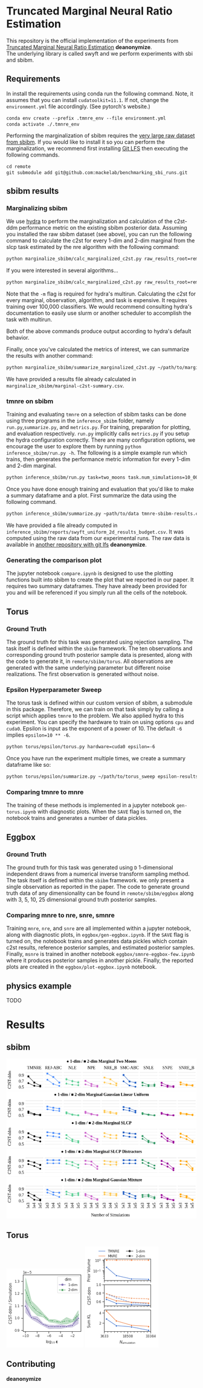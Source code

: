# Truncated Marginal Neural Ratio Estimation

This repository is the official implementation of the experiments from [Truncated Marginal Neural Ratio Estimation]() **deanonymize**.  
The underlying library is called swyft and we perform experiments with sbi and sbibm.


## Requirements

In install the requirements using conda run the following command. Note, it assumes that you can install `cudatoolkit=11.1`. If not, change the `environment.yml` file accordingly. (See pytorch's website.)

```setup
conda env create --prefix .tmnre_env --file environment.yml
conda activate ./.tmnre_env
```

Performing the marginalization of sbibm requires the [very large raw dataset from sbibm](https://github.com/mackelab/benchmarking_sbi_runs).
If you would like to install it so you can perform the marginalization, we recommend first installing [Git LFS](https://git-lfs.github.com/) then executing the following commands.

```setup
cd remote
git submodule add git@github.com:mackelab/benchmarking_sbi_runs.git
```

## sbibm results

### Marginalizing sbibm

We use [hydra](https://hydra.cc/) to perform the marginalization and calculation of the c2st-ddm performance metric on the existing sbibm posterior data. Assuming you installed the raw sbibm dataset (see above), you can run the following command to calculate the c2st for every 1-dim and 2-dim marginal from the slcp task estimated by the nre algorithm with the following command:

```bash
python marginalize_sbibm/calc_marginalized_c2st.py raw_results_root=remote/benchmarking_sbi_runs/runs/ algorithm=nre task=slcp
```

If you were interested in several algorithms...

```bash
python marginalize_sbibm/calc_marginalized_c2st.py raw_results_root=remote/benchmarking_sbi_runs/runs/ algorithm=nre,npe,snre,snpe task=slcp -m
```

Note that the `-m` flag is required for hydra's multirun. Calculating the c2st for every marginal, observation, algorithm, and task is expensive. It requires training over 100,000 classifiers. We would recommend consulting hydra's documentation to easily use slurm or another scheduler to accomplish the task with multirun.

Both of the above commands produce output according to hydra's default behavior.

Finally, once you've calculated the metrics of interest, we can summarize the results with another command:

```bash
python marginalize_sbibm/summarize_marginalized_c2st.py ~/path/to/marginals marginal-sbibm-results.csv
```

We have provided a results file already calculated in `marginalize_sbibm/marginal-c2st-summary.csv`.

### tmnre on sbibm

Training and evaluating `tmnre` on a selection of sbibm tasks can be done using three programs in the `inference_sbibm` folder, namely `run.py`,`summarize.py`, and `metrics.py`. For training, preparation for plotting, and evaluation respectively. `run.py` implicitly calls `metrics.py` if you setup the hydra configuration correctly. There are many configuration options, we encourage the user to explore them by running `python inference_sbibm/run.py -h`. The following is a simple example run which trains, then generates the performance metric information for every 1-dim and 2-dim marginal.

```bash
python inference_sbibm/run.py task=two_moons task.num_simulations=10_000 task.num_observation=2 hardware=cuda0 analysis=metrics_2d_marginals 
```

Once you have done enough training and evaluation that you'd like to make a summary dataframe and a plot. First summarize the data using the following command.

```bash
python inference_sbibm/summarize.py ~path/to/data tmnre-sbibm-results.csv
```

We have provided a file already computed in `inference_sbibm/reports/swyft_uniform_2d_results_budget.csv`. It was computed using the raw data from our experimental runs. The raw data is available in [another repository with git lfs]() **deanonymize**.

### Generating the comparison plot

The jupyter notebook `compare.ipynb` is designed to use the plotting functions built into sbibm to create the plot that we reported in our paper. It requires two summary dataframes. They have already been provided for you and will be referenced if you simply run all the cells of the notebook.

## Torus

### Ground Truth

The ground truth for this task was generated using rejection sampling. The task itself is defined within the `sbibm` framework. The ten observations and corresponding ground truth posterior sample data is presented, along with the code to generate it, in `remote/sbibm/torus`. All observations are generated with the same underlying parameter but different noise realizations. The first observation is generated without noise.

### Epsilon Hyperparameter Sweep

The torus task is defined within our custom version of sbibm, a submodule in this package. Therefore, we can train on that task simply by calling a script which applies `tmnre` to the problem. We also applied hydra to this experiment. You can specify the hardware to train on using options `cpu` and `cuda0`. Epsilon is input as the exponent of a power of 10. The default `-6` implies `epsilon=10 ** -6`.

```bash
python torus/epsilon/torus.py hardware=cuda0 epsilon=-6
```

Once you have run the experiment multiple times, we create a summary dataframe like so:

```bash
python torus/epsilon/summarize.py ~/path/to/torus_sweep epsilon-results.csv
```

### Comparing tmnre to mnre

The training of these methods is implemented in a jupyter notebook `gen-torus.ipynb` with diagnostic plots. When the `SAVE` flag is turned on, the notebook trains and generates a number of data pickles.

## Eggbox

### Ground Truth

The ground truth for this task was generated using `D` 1-dimensional independent draws from a numerical inverse transform sampling method. The task itself is defined within the `sbibm` framework. we only present a single observation as reported in the paper. The code to generate ground truth data of any dimensionality can be found in `remote/sbibm/eggbox` along with 3, 5, 10, 25 dimensional ground truth posterior samples.

### Comparing mnre to nre, snre, smnre

Training `mnre`, `nre`, and `snre` are all implemented within a jupyter notebook, along with diagnostic plots, in `eggbox/gen-eggbox.ipynb`. If the `SAVE` flag is turned on, the notebook trains and generates data pickles which contain c2st results, reference posterior samples, and estimated posterior samples. Finally, `msnre` is trained in another notebook `eggbox/smnre-eggbox-few.ipynb` where it produces posterior samples in another pickle. Finally, the reported plots are created in the `eggbox/plot-eggbox.ipynb` notebook.


## physics example

TODO

# Results

## sbibm

![two_moons](inference_sbibm/figures/two_moons.png)
![gaussian_linear_uniform](inference_sbibm/figures/gaussian_linear_uniform.png)
![slcp](inference_sbibm/figures/slcp.png)
![slcp_distractors](inference_sbibm/figures/slcp_distractors.png)
![gaussian_mixture](inference_sbibm/figures/gaussian_mixture.png)

## Torus

![epsilon](torus/epsilon/figures/torus-epsilon.png)
![metrics](torus/metrics/figures/torus-metrics.png)


## Contributing

**deanonymize**
